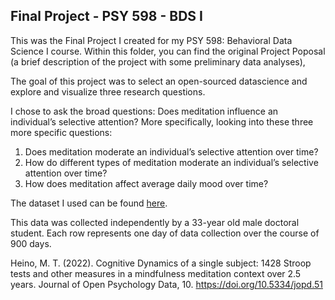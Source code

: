 ## Final Project - PSY 598 - BDS I

This was the Final Project I created for my PSY 598: Behavioral Data Science I course. Within this folder, you can find the original Project Poposal (a brief description of the project with some preliminary data analyses), 

The goal of this project was to select an open-sourced datascience and explore and visualize three research questions. 

I chose to ask the broad questions: Does meditation influence an individual’s selective attention?
More specifically, looking into these three more specific questions:
1) Does meditation moderate an individual’s selective attention over time?
2) How do different types of meditation moderate an individual’s selective attention
over time?
3) How does meditation affect average daily mood over time?

The dataset I used can be found [here](https://osf.io/w9v28/files/osfstorage).

This data was collected independently by a 33-year old male doctoral student. Each row represents one day of data collection over the course of 900 days.

Heino, M. T. (2022). Cognitive
Dynamics of a single subject: 1428 Stroop tests and other measures in a mindfulness meditation context over
2.5 years. Journal of Open Psychology Data, 10. https://doi.org/10.5334/jopd.51

